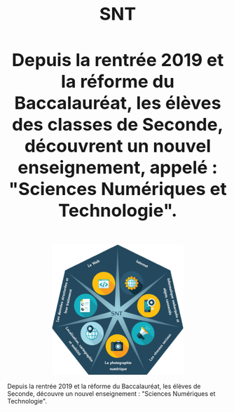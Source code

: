 <h1 align="center" style="font-size:40px"> SNT </h1> 
<h4 align="center" style="font-size:40px"> Depuis la rentrée 2019 et la réforme du Baccalauréat, les élèves des classes de Seconde, découvrent un nouvel enseignement, appelé : "Sciences Numériques et Technologie". </h4> 
<p align="center"> 
<img src="https://github.com/AlgoMaths/SNT/blob/main/SNT_logo.png" alt="SNT" width="300"> 
</p>

Depuis la rentrée 2019 et la réforme du Baccalauréat, les élèves de Seconde, découvre un nouvel enseignement : "Sciences Numériques et Technologie".


